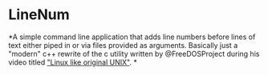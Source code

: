 # LineNum
*A simple command line application that adds line numbers before lines of text either piped in or via files provided as arguments. Basically just a "modern" c++ rewrite of the c utility written by @FreeDOSProject during his video titled ["Linux like original UNIX"](https://www.youtube.com/watch?v=S0pXQVMC770). *
